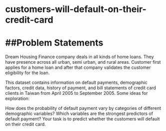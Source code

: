 # customers-will-default-on-their-credit-card

# ##Problem Statements

Dream Housing Finance company deals in all kinds of home loans. They have presence across all urban, semi urban, and rural areas. Customer first applies for a home loan and after that company validates the customer eligibility for the loan.

This dataset contains information on default payments, demographic factors, credit data, history of payment, and bill statements of credit card clients in Taiwan from April 2005 to September 2005. Some ideas for exploration:

How does the probability of default payment vary by categories of different demographic variables?
Which variables are the strongest predictors of default payment?
Your task is to predict whether the customers will default on their credit card.
